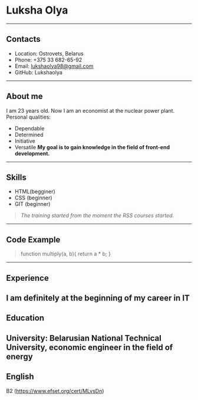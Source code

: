 # Luksha Olya
---
## Contacts
* Location: Ostrovets, Belarus
* Phone: +375 33 682-65-92
* Email: lukshaolya98@gmail.com
* GitHub: Lukshaolya
---
## About me
 I am 23 years old. Now I am an economist at the nuclear power plant. Personal qualities:

* Dependable
* Determined
* Initiative
* Versatile 
**My goal is to gain knowledge in the field of front-end development.**
---
## Skills
* HTML(begginer)
* CSS (beginner)
* GIT (beginner)
> *The training started from the moment the RSS courses started.*
---
## Code Example
>function multiply(a, b){
   return a * b;
}
---
## Experience
 I am definitely at the beginning of my career in IT
  ---
 ## Education 
 **University**: Belarusian National Technical University, economic engineer in the field of energy
 ---
 ## English
 B2 (<https://www.efset.org/cert/MLvsDn>)

